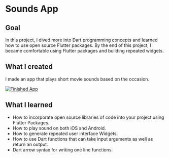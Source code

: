 
# Sounds App

## Goal

In this project, I dived more into Dart programming concepts and learned how to use open source Flutter packages. 
By the end of this project, I became comfortable using Flutter packages and building repeated widgets.


## What I created

I made an app that plays short movie sounds based on the occasion. 

[![Finished App](https://imgur.com/YgawHLP.gif)](https://www.youtube.com/watch?v=uC_vKTUnhtA)

## What I learned

- How to incorporate open source libraries of code into your project using Flutter Packages.
- How to play sound on both iOS and Android.
- How to generate repeated user interface Widgets.
- How to use Dart functions that can take input arguments as well as return an output.
- Dart arrow syntax for writing one line functions.
